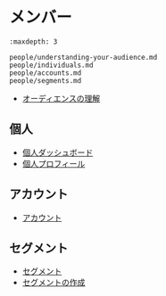 # メンバー

```{toctree}
:maxdepth: 3

people/understanding-your-audience.md
people/individuals.md
people/accounts.md
people/segments.md
```

- [オーディエンスの理解](./people/understanding-your-audience.md)

## 個人

- [個人ダッシュボード](./people/individuals/individuals-dashboard.md)
- [個人プロフィール](./people/individuals/individual-profiles.md)

## アカウント

- [アカウント](.people/accounts.md)

## セグメント

- [セグメント](./people/segments/segments.md)
- [セグメントの作成](./people/segments/creating-segments.md)